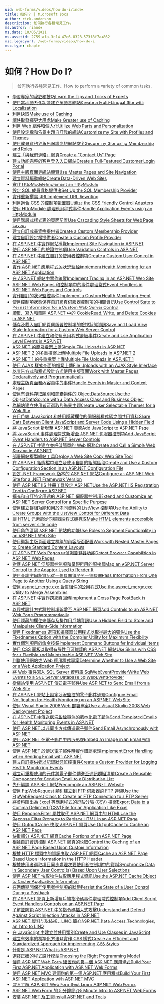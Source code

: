 ```yaml
---
uid: web-forms/videos/how-do-i/index
title: 如何？ | Microsoft Docs
author: rick-anderson
description: 如何執行各種常見工作。
ms.author: riande
ms.date: 10/05/2011
ms.assetid: 27591afa-3c14-47e6-8323-573f8f7aa862
msc.legacyurl: /web-forms/videos/how-do-i
msc.type: chapter
---
```

<a name="how-do-i"></a><span data-ttu-id="0a29f-104">如何？</span><span class="sxs-lookup"><span data-stu-id="0a29f-104">How Do I?</span></span>
====================
> <span data-ttu-id="0a29f-105">如何執行各種常見工作。</span><span class="sxs-lookup"><span data-stu-id="0a29f-105">How to perform a variety of common tasks.</span></span>


- [<span data-ttu-id="0a29f-106">學習專家的祕訣和技巧</span><span class="sxs-lookup"><span data-stu-id="0a29f-106">Learn the Tips and Tricks of Experts</span></span>](how-do-i-learn-the-tips-and-tricks-of-experts.md)
- [<span data-ttu-id="0a29f-107">使用當地語系化功能建立多語言網站</span><span class="sxs-lookup"><span data-stu-id="0a29f-107">Create a Multi-Lingual Site with Localization</span></span>](how-do-i-create-a-multi-lingual-site-with-localization.md)
- [<span data-ttu-id="0a29f-108">利用快取</span><span class="sxs-lookup"><span data-stu-id="0a29f-108">Make use of Caching</span></span>](how-do-i-make-use-of-caching.md)
- [<span data-ttu-id="0a29f-109">讓快取發揮更大用處</span><span class="sxs-lookup"><span data-stu-id="0a29f-109">Make Greater use of Caching</span></span>](how-do-i-make-greater-use-of-caching.md)
- [<span data-ttu-id="0a29f-110">利用 Web 組件和個人化</span><span class="sxs-lookup"><span data-stu-id="0a29f-110">Utilize Web Parts and Personalization</span></span>](how-do-i-utilize-web-parts-and-personalization.md)
- [<span data-ttu-id="0a29f-111">使用設定檔和佈景主題自訂我的網站</span><span class="sxs-lookup"><span data-stu-id="0a29f-111">Customize my Site with Profiles and Themes</span></span>](how-do-i-customize-my-site-with-profiles-and-themes.md)
- [<span data-ttu-id="0a29f-112">使用成員資格與角色保護我的網站安全</span><span class="sxs-lookup"><span data-stu-id="0a29f-112">Secure my Site using Membership and Roles</span></span>](how-do-i-secure-my-site-using-membership-and-roles.md)
- [<span data-ttu-id="0a29f-113">建立「與我們連絡」網頁</span><span class="sxs-lookup"><span data-stu-id="0a29f-113">Create a "Contact Us" Page</span></span>](how-do-i-create-a-contact-us-page.md)
- [<span data-ttu-id="0a29f-114">建立功能完整的客戶登入入口網站</span><span class="sxs-lookup"><span data-stu-id="0a29f-114">Create a Full-Featured Customer Login Portal</span></span>](how-do-i-create-a-full-featured-customer-login-portal.md)
- [<span data-ttu-id="0a29f-115">使用主版頁面與網站導覽</span><span class="sxs-lookup"><span data-stu-id="0a29f-115">Use Master Pages and Site Navigation</span></span>](how-do-i-use-master-pages-and-site-navigation.md)
- [<span data-ttu-id="0a29f-116">建立資料驅動網站</span><span class="sxs-lookup"><span data-stu-id="0a29f-116">Create Data-Driven Web Sites</span></span>](how-do-i-create-data-driven-web-sites.md)
- [<span data-ttu-id="0a29f-117">實作 HttpModule</span><span class="sxs-lookup"><span data-stu-id="0a29f-117">Implement an HttpModule</span></span>](how-do-i-implement-an-httpmodule.md)
- [<span data-ttu-id="0a29f-118">設定 SQL 成員資格提供者</span><span class="sxs-lookup"><span data-stu-id="0a29f-118">Set Up the SQL Membership Provider</span></span>](how-do-i-set-up-the-sql-membership-provider.md)
- [<span data-ttu-id="0a29f-119">實作重新撰寫 URL</span><span class="sxs-lookup"><span data-stu-id="0a29f-119">Implement URL Rewriting</span></span>](how-do-i-implement-url-rewriting.md)
- [<span data-ttu-id="0a29f-120">利用適合 CSS 的控制項配置器</span><span class="sxs-lookup"><span data-stu-id="0a29f-120">Utilize the CSS Friendly Control Adapters</span></span>](how-do-i-utilize-the-css-friendly-control-adapters.md)
- [<span data-ttu-id="0a29f-121">使用 HttpModule 處理應用程式事件</span><span class="sxs-lookup"><span data-stu-id="0a29f-121">Handle Application Events using an HttpModule</span></span>](how-do-i-handle-application-events-using-an-httpmodule.md)
- [<span data-ttu-id="0a29f-122">使用階層式樣式表的頁面配置</span><span class="sxs-lookup"><span data-stu-id="0a29f-122">Use Cascading Style Sheets for Web Page Layout</span></span>](how-do-i-use-cascading-style-sheets-for-web-page-layout.md)
- [<span data-ttu-id="0a29f-123">建立自訂成員資格提供者</span><span class="sxs-lookup"><span data-stu-id="0a29f-123">Create a Custom Membership Provider</span></span>](how-do-i-create-a-custom-membership-provider.md)
- [<span data-ttu-id="0a29f-124">建立自訂設定檔提供者</span><span class="sxs-lookup"><span data-stu-id="0a29f-124">Create a Custom Profile Provider</span></span>](how-do-i-create-a-custom-profile-provider.md)
- [<span data-ttu-id="0a29f-125">在 ASP.NET 中實作網站導覽</span><span class="sxs-lookup"><span data-stu-id="0a29f-125">Implement Site Navigation in ASP.NET</span></span>](how-do-i-implement-site-navigation-in-aspnet.md)
- [<span data-ttu-id="0a29f-126">使用 ASP.NET 的驗證控制項</span><span class="sxs-lookup"><span data-stu-id="0a29f-126">Use Validation Controls in ASP.NET</span></span>](how-do-i-use-validation-controls-in-aspnet.md)
- [<span data-ttu-id="0a29f-127">在 ASP.NET 中建立自訂的使用者控制項</span><span class="sxs-lookup"><span data-stu-id="0a29f-127">Create a Custom User Control in ASP.NET</span></span>](how-do-i-create-a-custom-user-control-in-aspnet.md)
- [<span data-ttu-id="0a29f-128">實作 ASP.NET 應用程式的狀況監控</span><span class="sxs-lookup"><span data-stu-id="0a29f-128">Implement Health Monitoring for an ASP.NET Application</span></span>](how-do-i-implement-health-monitoring-for-an-aspnet-application.md)
- [<span data-ttu-id="0a29f-129">在 ASP.NET 網站中實作追蹤</span><span class="sxs-lookup"><span data-stu-id="0a29f-129">Implement Tracing in an ASP.NET Web Site</span></span>](how-do-i-implement-tracing-in-an-aspnet-web-site.md)
- [<span data-ttu-id="0a29f-130">ASP.NET Web Pages 和控制項中的事件處理常式</span><span class="sxs-lookup"><span data-stu-id="0a29f-130">Event Handlers in ASP.NET Web Pages and Controls</span></span>](how-do-i-event-handlers-in-aspnet-web-pages-and-controls.md)
- [<span data-ttu-id="0a29f-131">實作自訂的狀況監控事件</span><span class="sxs-lookup"><span data-stu-id="0a29f-131">Implement a Custom Health Monitoring Event</span></span>](how-do-i-implement-a-custom-health-monitoring-event.md)
- [<span data-ttu-id="0a29f-132">使用控制項狀態保存自訂網頁伺服器控制項的相關資訊</span><span class="sxs-lookup"><span data-stu-id="0a29f-132">Use Control State to Persist Information for a Custom Web Server Control</span></span>](how-do-i-use-control-state-to-persist-information-for-a-custom-web-server-control.md)
- [<span data-ttu-id="0a29f-133">讀取、寫入和刪除 ASP.NET 中的 Cookie</span><span class="sxs-lookup"><span data-stu-id="0a29f-133">Read, Write, and Delete Cookies in ASP.NET</span></span>](read-write-and-delete-cookies-in-aspnet.md)
- [<span data-ttu-id="0a29f-134">儲存及載入自訂網頁伺服器控制項的檢視狀態資訊</span><span class="sxs-lookup"><span data-stu-id="0a29f-134">Save and Load View State Information for a Custom Web Server Control</span></span>](how-do-i-save-and-load-view-state-information-for-a-custom-web-server-control.md)
- [<span data-ttu-id="0a29f-135">在 ASP.NET 中建立和使用應用程式層級事件</span><span class="sxs-lookup"><span data-stu-id="0a29f-135">Create and Use Application Level Events in ASP.NET</span></span>](how-do-i-create-and-use-application-level-events-in-aspnet.md)
- [<span data-ttu-id="0a29f-136">ASP.NET 的簡易檔案上傳</span><span class="sxs-lookup"><span data-stu-id="0a29f-136">Simple File Uploads in ASP.NET</span></span>](how-do-i-simple-file-uploads-in-aspnet.md)
- [<span data-ttu-id="0a29f-137">ASP.NET 2 的多重檔案上傳</span><span class="sxs-lookup"><span data-stu-id="0a29f-137">Multiple File Uploads in ASP.NET 2</span></span>](how-do-i-multiple-file-uploads-in-aspnet-2.md)
- [<span data-ttu-id="0a29f-138">ASP.NET 1 的多重檔案上傳</span><span class="sxs-lookup"><span data-stu-id="0a29f-138">Multiple File Uploads in ASP.NET 1</span></span>](how-do-i-multiple-file-uploads-in-aspnet-1.md)
- [<span data-ttu-id="0a29f-139">使用 AJAX 樣式介面的檔案上傳</span><span class="sxs-lookup"><span data-stu-id="0a29f-139">File Uploads with an AJAX Style Interface</span></span>](how-do-i-file-uploads-with-an-ajax-style-interface.md)
- [<span data-ttu-id="0a29f-140">以宣告方式和程式設計方式使用主版頁面</span><span class="sxs-lookup"><span data-stu-id="0a29f-140">Work with Master Pages Declaratively and Programmatically</span></span>](how-do-i-work-with-master-pages-declaratively-and-programmatically.md)
- [<span data-ttu-id="0a29f-141">處理主版頁面和內容頁中的事件</span><span class="sxs-lookup"><span data-stu-id="0a29f-141">Handle Events in Master and Content Pages</span></span>](how-do-i-handle-events-in-master-and-content-pages.md)
- [<span data-ttu-id="0a29f-142">使用有資料存取類別和商務物件的 ObjectDataSource</span><span class="sxs-lookup"><span data-stu-id="0a29f-142">Use the ObjectDataSource with a Data Access Class and Business Object</span></span>](how-do-i-use-the-objectdatasource-with-a-data-access-class-and-business-object.md)
- [<span data-ttu-id="0a29f-143">為網站建立使用者可選取的佈景主題</span><span class="sxs-lookup"><span data-stu-id="0a29f-143">Create User Selectable Themes for a Web Site</span></span>](how-do-i-create-user-selectable-themes-for-a-web-site.md)
- [<span data-ttu-id="0a29f-144">在用戶端 JavaScript 和使用隱藏欄位的伺服器程式碼之間共用資料</span><span class="sxs-lookup"><span data-stu-id="0a29f-144">Share Data Between Client JavaScript and Server Code Using a Hidden Field</span></span>](how-do-i-share-data-between-client-javascript-and-server-code-using-a-hidden-field.md)
- [<span data-ttu-id="0a29f-145">將 JavaScript 新增至 ASP.NET 頁面</span><span class="sxs-lookup"><span data-stu-id="0a29f-145">Add JavaScript to ASP.NET Page</span></span>](how-do-i-add-javascript-to-an-aspnet-page.md)
- [<span data-ttu-id="0a29f-146">將 JavaScript 事件處理常式新增至 ASP.NET 伺服器控制項</span><span class="sxs-lookup"><span data-stu-id="0a29f-146">Add JavaScript Event Handlers to ASP.NET Server Controls</span></span>](how-do-i-add-javascript-event-handlers-to-aspnet-server-controls.md)
- [<span data-ttu-id="0a29f-147">在 ASP.NET 中建立並呼叫簡單的 Web 服務</span><span class="sxs-lookup"><span data-stu-id="0a29f-147">Create and Call a Simple Web Service in ASP.NET</span></span>](how-do-i-create-and-call-a-simple-web-service-in-aspnet.md)
- [<span data-ttu-id="0a29f-148">部署網站複製網站工具</span><span class="sxs-lookup"><span data-stu-id="0a29f-148">Deploy a Web Site Copy Web Site Tool</span></span>](how-do-i-deploy-a-web-site-using-the-copy-web-site-tool.md)
- [<span data-ttu-id="0a29f-149">在 ASP.NET 組態檔中建立及使用自訂的組態區段</span><span class="sxs-lookup"><span data-stu-id="0a29f-149">Create and Use a Custom Configuration Section in an ASP.NET Configuration File</span></span>](how-do-i-create-and-use-a-custom-configuration-section-in-an-aspnet-configuration-file.md)
- [<span data-ttu-id="0a29f-150">設定 .NET Framework 版本的 ASP.NET 網站</span><span class="sxs-lookup"><span data-stu-id="0a29f-150">Configure an ASP.NET Web Site for a .NET Framework Version</span></span>](how-do-i-configure-an-aspnet-web-site-for-a-net-framework-version.md)
- [<span data-ttu-id="0a29f-151">使用 ASP.NET IIS 註冊工具設定 ASP.NET</span><span class="sxs-lookup"><span data-stu-id="0a29f-151">Use the ASP.NET IIS Registration Tool to Configure ASP.NET</span></span>](how-do-i-use-the-aspnet-iis-registration-tool-to-configure-aspnet.md)
- [<span data-ttu-id="0a29f-152">擴充和自訂特定用途的 ASP.NET 伺服器控制項</span><span class="sxs-lookup"><span data-stu-id="0a29f-152">Extend and Customize an ASP.NET Server Control for a Specific Purpose</span></span>](how-do-i-extend-and-customize-an-aspnet-server-control-for-a-specific-purpose.md)
- [<span data-ttu-id="0a29f-153">使用建立群組功能和用於不同資料的 ListView 控制項</span><span class="sxs-lookup"><span data-stu-id="0a29f-153">Use the Ability to Create Groups with the ListView Control for Different Data</span></span>](how-do-i-use-the-ability-to-create-groups-with-the-listview-control-for-different-data.md)
- [<span data-ttu-id="0a29f-154">讓 HTML 元素能從伺服器端程式碼存取</span><span class="sxs-lookup"><span data-stu-id="0a29f-154">Make HTML elements accessible from server side code</span></span>](how-do-i-make-html-elements-accessible-from-server-side-code.md)
- [<span data-ttu-id="0a29f-155">使用角色區隔 ASP.NET 網站的功能</span><span class="sxs-lookup"><span data-stu-id="0a29f-155">Use Roles to Segment Functionality in an ASP.NET Web Site</span></span>](how-do-i-use-roles-to-segment-functionality-in-an-aspnet-web-site.md)
- [<span data-ttu-id="0a29f-156">使用巢狀主版頁面建立標準的內容版面配置</span><span class="sxs-lookup"><span data-stu-id="0a29f-156">Work with Nested Master Pages to Create Standard Content Layouts</span></span>](how-do-i-work-with-nested-master-pages-to-create-standard-content-layouts.md)
- [<span data-ttu-id="0a29f-157">在 ASP.NET Web Pages 中偵測瀏覽器功能</span><span class="sxs-lookup"><span data-stu-id="0a29f-157">Detect Browser Capabilities in ASP.NET Web Pages</span></span>](how-do-i-detect-browser-capabilities-in-aspnet-web-pages.md)
- [<span data-ttu-id="0a29f-158">對應 ASP.NET 伺服器控制項和呈現所用的配接器</span><span class="sxs-lookup"><span data-stu-id="0a29f-158">Map an ASP.NET Server Control to the Adaptor Used to Render It</span></span>](how-do-i-map-an-aspnet-server-control-to-the-adaptor-used-to-render-it.md)
- [<span data-ttu-id="0a29f-159">使用查詢字串將資訊從一個頁面傳至另一個頁面</span><span class="sxs-lookup"><span data-stu-id="0a29f-159">Pass Information From One Page to Another Using a Query String</span></span>](how-do-i-pass-information-from-one-page-to-another-using-a-query-string.md)
- [<span data-ttu-id="0a29f-160">使用 aspnet\_merge.exe 合併組件的公用程式</span><span class="sxs-lookup"><span data-stu-id="0a29f-160">Use the aspnet\_merge.exe Utility to Merge Assemblies</span></span>](how-do-i-use-the-aspnet_mergeexe-utility-to-merge-assemblies.md)
- [<span data-ttu-id="0a29f-161">在 ASP.NET 中實作跨網頁回傳</span><span class="sxs-lookup"><span data-stu-id="0a29f-161">Implement a Cross Page PostBack in ASP.NET</span></span>](how-do-i-implement-a-cross-page-postback-in-aspnet.md)
- [<span data-ttu-id="0a29f-162">以程式設計方式將控制項新增至 ASP.NET 網頁</span><span class="sxs-lookup"><span data-stu-id="0a29f-162">Add Controls to an ASP.NET Web Page Programmatically</span></span>](how-do-i-add-controls-to-an-aspnet-web-page-programmatically.md)
- [<span data-ttu-id="0a29f-163">使用隱藏的欄位來儲存及操作用戶端資訊</span><span class="sxs-lookup"><span data-stu-id="0a29f-163">Use a Hidden Field to Store and Manipulate Client-Side Information</span></span>](how-do-i-use-a-hidden-field-to-store-and-manipulate-client-side-information.md)
- [<span data-ttu-id="0a29f-164">使用 Fixednames 選項和編譯器公用程式以取得最大的彈性</span><span class="sxs-lookup"><span data-stu-id="0a29f-164">Use the Fixednames Option with the Compiler Utility for Maximum Flexibility</span></span>](how-do-i-use-the-fixednames-option-with-the-compiler-utility-for-maximum-flexibility.md)
- [<span data-ttu-id="0a29f-165">實作個別項目的命令按鈕</span><span class="sxs-lookup"><span data-stu-id="0a29f-165">Implement Command Buttons for Individual Items</span></span>](how-do-i-implement-command-buttons-for-individual-items.md)
- [<span data-ttu-id="0a29f-166">使用 CSS 面板以取得有彈性且可維護的 ASP.NET 網站</span><span class="sxs-lookup"><span data-stu-id="0a29f-166">Use Skins with CSS for a Flexible and Maintainable ASP.NET Web Site</span></span>](how-do-i-use-skins-with-css-for-a-flexible-and-maintainable-aspnet-web-site.md)
- [<span data-ttu-id="0a29f-167">判斷使用網站或 Web 應用程式專案</span><span class="sxs-lookup"><span data-stu-id="0a29f-167">Determine Whether to Use a Web Site or a Web Application Project</span></span>](how-do-i-determine-whether-to-use-a-web-site-or-a-web-application-project.md)
- [<span data-ttu-id="0a29f-168">將 Web 事件寫入 SQL Server 資料庫 SqlWebEventProvider</span><span class="sxs-lookup"><span data-stu-id="0a29f-168">Write Web Events to a SQL Server Database SqlWebEventProvider</span></span>](how-do-i-write-web-events-to-a-sql-server-database-using-the-sqlwebeventprovider.md)
- [<span data-ttu-id="0a29f-169">從網站使用 ASP.NET 傳送電子郵件</span><span class="sxs-lookup"><span data-stu-id="0a29f-169">Use ASP.NET to Send Email from a Web Site</span></span>](how-do-i-use-aspnet-to-send-email-from-a-web-site.md)
- [<span data-ttu-id="0a29f-170">在 ASP.NET 網站上設定狀況監控的電子郵件通知</span><span class="sxs-lookup"><span data-stu-id="0a29f-170">Configure Email Notification for Health Monitoring on an ASP.NET Web Site</span></span>](how-do-i-configure-email-notification-for-health-monitoring-on-an-aspnet-web-site.md)
- [<span data-ttu-id="0a29f-171">使用 Visual Studio 2008 Web 部署專案</span><span class="sxs-lookup"><span data-stu-id="0a29f-171">Use a Visual Studio 2008 Web Deployment Project</span></span>](how-do-i-use-a-visual-studio-2008-web-deployment-project.md)
- [<span data-ttu-id="0a29f-172">在 ASP.NET 中傳送狀況監控事件的範本化電子郵件</span><span class="sxs-lookup"><span data-stu-id="0a29f-172">Send Templated Emails for Health Monitoring Events in ASP.NET</span></span>](how-do-i-send-templated-emails-for-health-monitoring-events-in-aspnet.md)
- [<span data-ttu-id="0a29f-173">使用 ASP.NET 以非同步方式傳送電子郵件</span><span class="sxs-lookup"><span data-stu-id="0a29f-173">Send Email Asynchronously with ASP.NET</span></span>](how-do-i-send-email-asynchronously-with-aspnet.md)
- [<span data-ttu-id="0a29f-174">使用 ASP.NET 在電子郵件中內嵌影像</span><span class="sxs-lookup"><span data-stu-id="0a29f-174">Embed an Image in an Email with ASP.NET</span></span>](how-do-i-embed-an-image-in-an-email-with-aspnet.md)
- [<span data-ttu-id="0a29f-175">使用 ASP.NET 於傳送電子郵件時實作錯誤處理</span><span class="sxs-lookup"><span data-stu-id="0a29f-175">Implement Error Handling when Sending Email with ASP.NET</span></span>](how-do-i-implement-error-handling-when-sending-email-with-aspnet.md)
- [<span data-ttu-id="0a29f-176">建立自訂提供者以記錄狀況監控事件</span><span class="sxs-lookup"><span data-stu-id="0a29f-176">Create a Custom Provider for Logging Health Monitoring Events</span></span>](how-do-i-create-a-custom-provider-for-logging-health-monitoring-events.md)
- [<span data-ttu-id="0a29f-177">建立可重複使用的元件將電子郵件傳送至通訊群組清單</span><span class="sxs-lookup"><span data-stu-id="0a29f-177">Create a Reusable Component for Sending Email to a Distribution List</span></span>](how-do-i-create-a-reusable-component-for-sending-email-to-a-distribution-list.md)
- [<span data-ttu-id="0a29f-178">先行編譯 ASP.NET 網站</span><span class="sxs-lookup"><span data-stu-id="0a29f-178">Precompile an ASP.NET Website</span></span>](how-do-i-precompile-an-aspnet-website.md)
- [<span data-ttu-id="0a29f-179">使用 FtpWebRequest 類別建立到 FTP 伺服器的 FTP 連線</span><span class="sxs-lookup"><span data-stu-id="0a29f-179">Use the FtpWebRequest Class to Create an FTP Connection to a FTP Server</span></span>](how-do-i-use-the-ftpwebrequest-class-to-create-an-ftp-connection-to-a-ftp-server.md)
- [<span data-ttu-id="0a29f-180">將資料匯出為 Excel 等應用程式的逗點分隔 (CSV) 檔案</span><span class="sxs-lookup"><span data-stu-id="0a29f-180">Export Data to a Comma Delimited (CSV) File for an Application Like Excel</span></span>](how-do-i-export-data-to-a-comma-delimited-csv-file-for-an-application-like-excel.md)
- [<span data-ttu-id="0a29f-181">使用 Reponse.Filter 屬性取代 ASP.NET 網頁中的 HTML</span><span class="sxs-lookup"><span data-stu-id="0a29f-181">Use the Reponse.Filter Property to Replace HTML in an ASP.NET Page</span></span>](how-do-i-use-the-reponsefilter-property-to-replace-html-in-an-aspnet-page.md)
- [<span data-ttu-id="0a29f-182">使用 OutputCache 快取 ASP.NET 網頁</span><span class="sxs-lookup"><span data-stu-id="0a29f-182">Use OutputCache to Cache an ASP.NET Page</span></span>](how-do-i-use-outputcache-to-cache-an-aspnet-page.md)
- [<span data-ttu-id="0a29f-183">快取部分 ASP.NET 網頁</span><span class="sxs-lookup"><span data-stu-id="0a29f-183">Cache Portions of an ASP.NET Page</span></span>](how-do-i-cache-portions-of-an-aspnet-page.md)
- [<span data-ttu-id="0a29f-184">根據自訂資訊控制 ASP.NET 網頁的快取</span><span class="sxs-lookup"><span data-stu-id="0a29f-184">Control the Caching of an ASP.NET Page Based Upon Custom Information</span></span>](how-do-i-control-the-caching-of-an-aspnet-page-based-upon-custom-information.md)
- [<span data-ttu-id="0a29f-185">根據 HTTP 標頭中的資訊快取 ASP.NET 網頁</span><span class="sxs-lookup"><span data-stu-id="0a29f-185">Cache an ASP.NET Page Based Upon Information in the HTTP Header</span></span>](how-do-i-cache-an-aspnet-page-based-upon-information-in-the-http-header.md)
- [<span data-ttu-id="0a29f-186">根據使用者選取項目同步處理次要使用者控制項中的資料</span><span class="sxs-lookup"><span data-stu-id="0a29f-186">Synchronize Data in Secondary User Control(s) Based Upon User Selections</span></span>](how-do-i-synchronize-data-in-secondary-user-controls-based-upon-user-selections.md)
- [<span data-ttu-id="0a29f-187">使用 ASP.NET 快取物件快取應用程式資訊</span><span class="sxs-lookup"><span data-stu-id="0a29f-187">Use the ASP.NET Cache Object to Cache Application Information</span></span>](how-do-i-use-the-aspnet-cache-object-to-cache-application-information.md)
- [<span data-ttu-id="0a29f-188">在回傳期間保存使用者控制項的狀態</span><span class="sxs-lookup"><span data-stu-id="0a29f-188">Persist the State of a User Control During a Postback</span></span>](how-do-i-persist-the-state-of-a-user-control-during-a-postback.md)
- [<span data-ttu-id="0a29f-189">在 ASP.NET 網頁上新增用戶端指令碼事件處理常式控制項</span><span class="sxs-lookup"><span data-stu-id="0a29f-189">Add Client Script Event Handlers Controls on an ASP.NET Page</span></span>](how-do-i-add-client-script-event-handlers-controls-on-an-aspnet-page.md)
- [<span data-ttu-id="0a29f-190">了解並防範 ASP.NET 中的指令碼插入式攻擊</span><span class="sxs-lookup"><span data-stu-id="0a29f-190">Understand and Defend Against Script Injection Attacks in ASP.NET</span></span>](how-do-i-understand-and-defend-against-script-injection-attacks-in-aspnet.md)
- [<span data-ttu-id="0a29f-191">ASP.NET 資料存取技術，LINQ 簡介</span><span class="sxs-lookup"><span data-stu-id="0a29f-191">ASP.NET Data Access Technologies, an Intro to LINQ</span></span>](aspnet-data-access-technologies-an-introduction-to-linq.md)
- [<span data-ttu-id="0a29f-192">在 JavaScript 中建立並使用類別</span><span class="sxs-lookup"><span data-stu-id="0a29f-192">Create and Use Classes in JavaScript</span></span>](how-do-i-create-and-use-classes-in-javascript.md)
- [<span data-ttu-id="0a29f-193">建立有效率的標準化方法以實作 CSS 樣式</span><span class="sxs-lookup"><span data-stu-id="0a29f-193">Create an Efficient and Standardized Approach for Implementing CSS Styles</span></span>](how-do-i-create-an-efficient-and-standardized-approach-for-implementing-css-styles.md)
- [<span data-ttu-id="0a29f-194">什麼是 ASP.NET</span><span class="sxs-lookup"><span data-stu-id="0a29f-194">What is ASP.NET</span></span>](what-is-asp-net.md)
- [<span data-ttu-id="0a29f-195">選擇正確的程式設計模型</span><span class="sxs-lookup"><span data-stu-id="0a29f-195">Choosing the Right Programming Model</span></span>](choosing-the-right-programming-model.md)
- [<span data-ttu-id="0a29f-196">使用 ASP.NET Web Form 建置您的第一個 ASP.NET 應用程式</span><span class="sxs-lookup"><span data-stu-id="0a29f-196">Build Your First ASP.NET Application with ASP.NET Web Forms</span></span>](build-your-first-asp-net-application-with-asp-net-web-forms.md)
- [<span data-ttu-id="0a29f-197">使用 ASP.NET MVC 建置您的第一個 ASP.NET 應用程式</span><span class="sxs-lookup"><span data-stu-id="0a29f-197">Build Your First ASP.NET Application with ASP.NET MVC</span></span>](build-your-first-asp-net-application-with-asp-net-mvc.md)
- [<span data-ttu-id="0a29f-198">深入了解 ASP.NET Web Form</span><span class="sxs-lookup"><span data-stu-id="0a29f-198">Best Learn ASP.NET Web Forms</span></span>](how-to-best-learn-aspnet-web-forms.md)
- [<span data-ttu-id="0a29f-199">ASP.NET Web Form 的 5 分鐘簡介</span><span class="sxs-lookup"><span data-stu-id="0a29f-199">5 Minute Intro to ASP.NET Web Forms</span></span>](5-minute-introduction-to-aspnet-web-forms.md)
- [<span data-ttu-id="0a29f-200">安裝 ASP.NET 及工具</span><span class="sxs-lookup"><span data-stu-id="0a29f-200">Install ASP.NET and Tools</span></span>](how-to-install-asp-net-and-tools.md)
